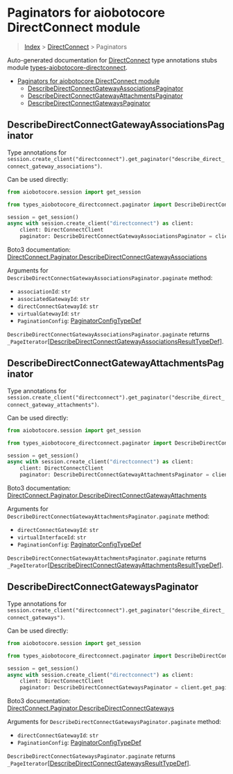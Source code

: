 <a id="paginators-for-aiobotocore-directconnect-module"></a>

# Paginators for aiobotocore DirectConnect module

> [Index](..) > [DirectConnect](.) > Paginators

Auto-generated documentation for
[DirectConnect](https://boto3.amazonaws.com/v1/documentation/api/latest/reference/services/directconnect.html#DirectConnect)
type annotations stubs module
[types-aiobotocore-directconnect](https://pypi.org/project/types-aiobotocore-directconnect/).

- [Paginators for aiobotocore DirectConnect module](#paginators-for-aiobotocore-directconnect-module)
  - [DescribeDirectConnectGatewayAssociationsPaginator](#describedirectconnectgatewayassociationspaginator)
  - [DescribeDirectConnectGatewayAttachmentsPaginator](#describedirectconnectgatewayattachmentspaginator)
  - [DescribeDirectConnectGatewaysPaginator](#describedirectconnectgatewayspaginator)

<a id="describedirectconnectgatewayassociationspaginator"></a>

## DescribeDirectConnectGatewayAssociationsPaginator

Type annotations for
`session.create_client("directconnect").get_paginator("describe_direct_connect_gateway_associations")`.

Can be used directly:

```python
from aiobotocore.session import get_session

from types_aiobotocore_directconnect.paginator import DescribeDirectConnectGatewayAssociationsPaginator

session = get_session()
async with session.create_client("directconnect") as client:
    client: DirectConnectClient
    paginator: DescribeDirectConnectGatewayAssociationsPaginator = client.get_paginator("describe_direct_connect_gateway_associations")
```

Boto3 documentation:
[DirectConnect.Paginator.DescribeDirectConnectGatewayAssociations](https://boto3.amazonaws.com/v1/documentation/api/latest/reference/services/directconnect.html#DirectConnect.Paginator.DescribeDirectConnectGatewayAssociations)

Arguments for `DescribeDirectConnectGatewayAssociationsPaginator.paginate`
method:

- `associationId`: `str`
- `associatedGatewayId`: `str`
- `directConnectGatewayId`: `str`
- `virtualGatewayId`: `str`
- `PaginationConfig`:
  [PaginatorConfigTypeDef](./type_defs.md#paginatorconfigtypedef)

`DescribeDirectConnectGatewayAssociationsPaginator.paginate` returns
`_PageIterator`\[[DescribeDirectConnectGatewayAssociationsResultTypeDef](./type_defs.md#describedirectconnectgatewayassociationsresulttypedef)\].

<a id="describedirectconnectgatewayattachmentspaginator"></a>

## DescribeDirectConnectGatewayAttachmentsPaginator

Type annotations for
`session.create_client("directconnect").get_paginator("describe_direct_connect_gateway_attachments")`.

Can be used directly:

```python
from aiobotocore.session import get_session

from types_aiobotocore_directconnect.paginator import DescribeDirectConnectGatewayAttachmentsPaginator

session = get_session()
async with session.create_client("directconnect") as client:
    client: DirectConnectClient
    paginator: DescribeDirectConnectGatewayAttachmentsPaginator = client.get_paginator("describe_direct_connect_gateway_attachments")
```

Boto3 documentation:
[DirectConnect.Paginator.DescribeDirectConnectGatewayAttachments](https://boto3.amazonaws.com/v1/documentation/api/latest/reference/services/directconnect.html#DirectConnect.Paginator.DescribeDirectConnectGatewayAttachments)

Arguments for `DescribeDirectConnectGatewayAttachmentsPaginator.paginate`
method:

- `directConnectGatewayId`: `str`
- `virtualInterfaceId`: `str`
- `PaginationConfig`:
  [PaginatorConfigTypeDef](./type_defs.md#paginatorconfigtypedef)

`DescribeDirectConnectGatewayAttachmentsPaginator.paginate` returns
`_PageIterator`\[[DescribeDirectConnectGatewayAttachmentsResultTypeDef](./type_defs.md#describedirectconnectgatewayattachmentsresulttypedef)\].

<a id="describedirectconnectgatewayspaginator"></a>

## DescribeDirectConnectGatewaysPaginator

Type annotations for
`session.create_client("directconnect").get_paginator("describe_direct_connect_gateways")`.

Can be used directly:

```python
from aiobotocore.session import get_session

from types_aiobotocore_directconnect.paginator import DescribeDirectConnectGatewaysPaginator

session = get_session()
async with session.create_client("directconnect") as client:
    client: DirectConnectClient
    paginator: DescribeDirectConnectGatewaysPaginator = client.get_paginator("describe_direct_connect_gateways")
```

Boto3 documentation:
[DirectConnect.Paginator.DescribeDirectConnectGateways](https://boto3.amazonaws.com/v1/documentation/api/latest/reference/services/directconnect.html#DirectConnect.Paginator.DescribeDirectConnectGateways)

Arguments for `DescribeDirectConnectGatewaysPaginator.paginate` method:

- `directConnectGatewayId`: `str`
- `PaginationConfig`:
  [PaginatorConfigTypeDef](./type_defs.md#paginatorconfigtypedef)

`DescribeDirectConnectGatewaysPaginator.paginate` returns
`_PageIterator`\[[DescribeDirectConnectGatewaysResultTypeDef](./type_defs.md#describedirectconnectgatewaysresulttypedef)\].
